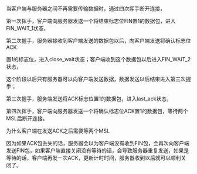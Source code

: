 当客户端与服务器之间不再需要传输数据时，通过四次挥手断开连接，

第一次挥手，客户端向服务器发送一个将结束标志位FIN置1的数据包，进入FIN_WAIT_1状态，

第二次握手，服务器接收到客户端发送的数据包以后，向客户端发送将确认标志位ACK

置1的标志位，进入close_wait状态；客户端收到这个数据包以后进入FIN_WAIT_2状态，

这个阶段以后只有服务器可以向客户端发送数据，数据发送以后结束进入第三次握手；

第三次握手，服务端发送将ACK标志位置1的数据包，进入last_ack状态，

第四次挥手，客户端向服务器发送一个将确认标志位ACK置1的数据包，等待两个MSL后断开连接。



为什么客户端在发送ACK之后需要等两个MSL

因为如果ACK包丢失的话，服务器会以为客户端没有收到FIN包，会再次向客户端发送FIN包，如果客户端直接关闭没有等待的话，会导致服务器重复发送，如果是等待的话，客户端再发一次ACK，更新计时时间，服务器收到以后就可以顺利关闭了。
